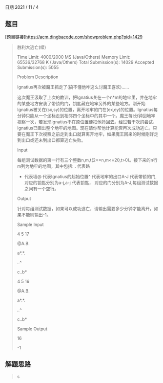 日期 2021 / 11 / 4
## 题目
[题目链接]<https://acm.dingbacode.com/showproblem.php?pid=1429>

> 胜利大逃亡(续)
>
>Time Limit: 4000/2000 MS (Java/Others)    Memory Limit: 65536/32768 K (Java/Others)
Total Submission(s): 14029    Accepted Submission(s): 5055
>
>
>Problem Description
>
>Ignatius再次被魔王抓走了(搞不懂他咋这么讨魔王喜欢)……
>
>这次魔王汲取了上次的教训，把Ignatius关在一个n*m的地牢里，并在地牢的某些地方安装了带锁的门，钥匙藏在地牢另外的某些地方。刚开始Ignatius被关在(sx,sy)的位置，离开地牢的门在(ex,ey)的位置。Ignatius每分钟只能从一个坐标走到相邻四个坐标中的其中一个。魔王每t分钟回地牢视察一次，若发现Ignatius不在原位置便把他拎回去。经过若干次的尝试，Ignatius已画出整个地牢的地图。现在请你帮他计算能否再次成功逃亡。只要在魔王下次视察之前走到出口就算离开地牢，如果魔王回来的时候刚好走到出口或还未到出口都算逃亡失败。
> 
>
>Input
>
>每组测试数据的第一行有三个整数n,m,t(2<=n,m<=20,t>0)。接下来的n行m列为地牢的地图，其中包括: . 代表路
>* 代表墙@ 代表Ignatius的起始位置^ 代表地牢的出口A-J 代表带锁的门,对应的钥匙分别为a-j,a-j 代表钥匙，
>对应的门分别为A-J,每组测试数据之间有一个空行。
> 
>
> Output
> 
>针对每组测试数据，如果可以成功逃亡，请输出需要多少分钟才能离开，如果不能则输出-1。
> 
>
> Sample Input
> 
> 4 5 17
> 
> @A.B.
> 
> a*.*.
> 
> *..*^
> 
> c..b*
> 
> 
> 4 5 16
> 
> @A.B.
> 
> a*.*.
> 
> *..*^
> 
> c..b*
> 
>
>
> Sample Output
> 
> 16
> 
> -1

## 解题思路
> s

